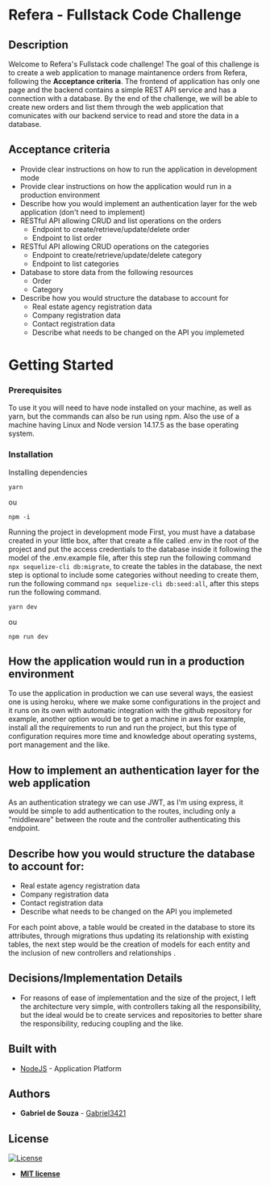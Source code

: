 # Refera - Fullstack Code Challenge

## Description

Welcome to Refera's Fullstack code challenge! The goal of this challenge is to create a web application to manage maintanence orders from Refera, following the **Acceptance criteria**. The frontend of application has only one page and the backend contains a simple REST API service and has a connection with a database. By the end of the challenge, we will be able to create new orders and list them through the web application that comunicates with our backend service to read and store the data in a database.

## Acceptance criteria

- Provide clear instructions on how to run the application in development mode
- Provide clear instructions on how the application would run in a production environment
- Describe how you would implement an authentication layer for the web application (don't need to implement)
- RESTful API allowing CRUD and list operations on the orders
  - Endpoint to create/retrieve/update/delete order
  - Endpoint to list order
- RESTful API allowing CRUD operations on the categories
  - Endpoint to create/retrieve/update/delete category
  - Endpoint to list categories
- Database to store data from the following resources
  - Order
  - Category
- Describe how you would structure the database to account for 
  - Real estate agency registration data
  - Company registration data
  - Contact registration data
  - Describe what needs to be changed on the API you implemeted

# Getting Started

### Prerequisites

To use it you will need to have node installed on your machine, as well as yarn, but the commands can also be run using npm. Also the use of a machine having Linux and Node version 14.17.5 as the base operating system.

### Installation

Installing dependencies

```
yarn
```
ou
```
npm -i
```

Running the project in development mode
First, you must have a database created in your little box, after that create a file called .env in the root of the project and put the access credentials to the database inside it following the model of the .env.example file, after this step run the following command 
```npx sequelize-cli db:migrate```, to create the tables in the database, the next step is optional to include some categories without needing to create them, run the following command ```npx sequelize-cli db:seed:all```, after this steps run the following command.

```
yarn dev
```
ou
```
npm run dev
```

## How the application would run in a production environment
To use the application in production we can use several ways, the easiest one is using heroku, where we make some configurations in the project and it runs on its own with automatic integration with the github repository for example, another option would be to get a machine in aws for example, install all the requirements to run and run the project, but this type of configuration requires more time and knowledge about operating systems, port management and the like.

## How to implement an authentication layer for the web application
As an authentication strategy we can use JWT, as I'm using express, it would be simple to add authentication to the routes, including only a "middleware" between the route and the controller authenticating this endpoint.

## Describe how you would structure the database to account for:
* Real estate agency registration data
* Company registration data
* Contact registration data
* Describe what needs to be changed on the API you implemeted

For each point above, a table would be created in the database to store its attributes, through migrations thus updating its relationship with existing tables, the next step would be the creation of models for each entity and the inclusion of new controllers and relationships .

## Decisions/Implementation Details

* For reasons of ease of implementation and the size of the project, I left the architecture very simple, with controllers taking all the responsibility, but the ideal would be to create services and repositories to better share the responsibility, reducing coupling and the like.

## Built with

* [NodeJS](https://nodejs.org/en/docs/) - Application Platform

## Authors

* **Gabriel de Souza** - [Gabriel3421](https://github.com/Gabriel3421)

## License

[![License](http://img.shields.io/:license-mit-blue.svg?style=flat-square)](http://badges.mit-license.org)

- **[MIT license](http://opensource.org/licenses/mit-license.php)**
